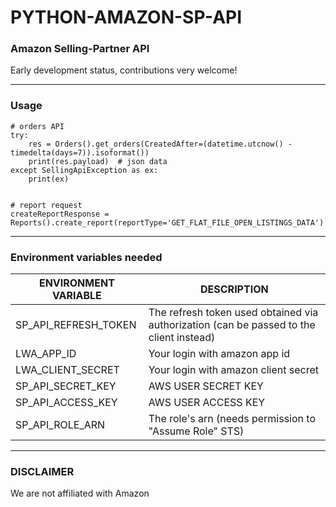# PYTHON-AMAZON-SP-API
### Amazon Selling-Partner API

Early development status, contributions very welcome!

---
### Usage

```
# orders API
try:
    res = Orders().get_orders(CreatedAfter=(datetime.utcnow() - timedelta(days=7)).isoformat())
    print(res.payload)  # json data
except SellingApiException as ex:
    print(ex)


# report request     
createReportResponse = Reports().create_report(reportType='GET_FLAT_FILE_OPEN_LISTINGS_DATA')

```
---

### Environment variables needed

| ENVIRONMENT VARIABLE  | DESCRIPTION | 
|---|---|
| SP_API_REFRESH_TOKEN  | The refresh token used obtained via authorization (can be passed to the client instead)  |
| LWA_APP_ID | Your login with amazon app id |
| LWA_CLIENT_SECRET | Your login with amazon client secret |
| SP_API_SECRET_KEY | AWS USER SECRET KEY |
| SP_API_ACCESS_KEY | AWS USER ACCESS KEY |
| SP_API_ROLE_ARN | The role's arn (needs permission to "Assume Role" STS) |


---
### DISCLAIMER

We are not affiliated with Amazon
